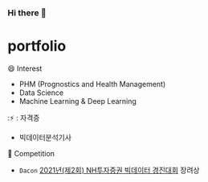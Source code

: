 ### Hi there 👋

<!--
**wlgns8469/wlgns8469** is a ✨ _special_ ✨ repository because its `README.md` (this file) appears on your GitHub profile.

Here are some ideas to get you started:

- 🔭 I’m currently working on ...
- 🌱 I’m currently learning ...
- 👯 I’m looking to collaborate on ...
- 🤔 I’m looking for help with ...
- 💬 Ask me about ...
- 📫 How to reach me: ...
- 😄 Pronouns: ...
- ⚡ Fun fact: ...
-->
# portfolio


:smile: Interest

- PHM (Prognostics and Health Management) 
- Data Science
- Machine Learning & Deep Learning

:⚡ : 자격증
- 빅데이터분석기사

:triangular_flag_on_post: Competition

 - `Dacon`  [2021년(제2회) NH투자증권 빅데이터 경진대회](https://dacon.io/competitions/official/235798) 장려상
 
